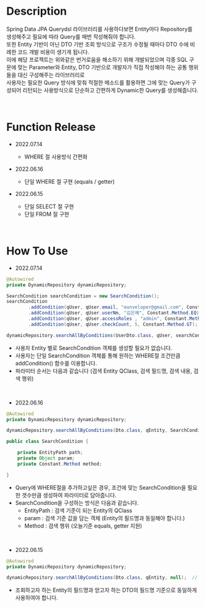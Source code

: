 # Description
Spring Data JPA Querydsl 라이브러리를 사용하다보면 Entity마다 Repository를 생성해주고 필요에 따라 Query를 매번 작성해줘야 합니다.  
또한 Entity 기반이 아닌 DTO 기반 조회 방식으로 구조가 수정될 때마다 DTO 수에 비례한 코드 개발 비용이 생기게 됩니다.  
이에 해당 프로젝트는 위와같은 번거로움을 해소하기 위해 개발되었으며 각종 SQL 구문에 맞는 Parameter와 Entity, DTO 기반으로 개발자가 직접 작성해야 하는 공통 행위들을 대신 구성해주는 라이브러리로  
사용자는 필요한 Query 방식에 맞춰 적절한 메소드를 활용하면 그에 맞는 Query가 구성되어 리턴되는 사용방식으로 단순하고 간편하게 Dynamic한 Query를 생성해줍니다.

<br/>

# Function Release
- 2022.07.14
  - WHERE 절 사용방식 간편화

- 2022.06.16

  - 단일 WHERE 절 구현 (equals / getter)

- 2022.06.15

  - 단일 SELECT 절 구현
  - 단일 FROM 절 구현


<br/>

# How To Use
- 2022.07.14
``` Java
@Autowired
private DynamicRepository dynamicRepository;

SearchCondition searchCondition = new SearchCondition();
searchCondition
        .addCondition(qUser, qUser.email, "eunveloper@gmail.com", Constant.Method.EQ)
        .addCondition(qUser, qUser.userNm, "김은혜", Constant.Method.EQ)
        .addCondition(qUser, qUser.accessRoles , "admin", Constant.Method.EQ)
        .addCondition(qUser, qUser.checkCount, 5, Constant.Method.GT);

dynamicRepository.searchAllByConditions(UserDto.class, qUser, searchCondition);
```
  - 사용자 Entity 별로 SearchCondition 객체를 생성할 필요가 없습니다.
  - 사용자는 단일 SearchCondition 객체를 통해 원하는 WHERE절 조건만큼 addCondition() 함수를 이용합니다.
  - 파라미터 순서는 다음과 같습니다 (검색 Entity QClass, 검색 필드명, 검색 내용, 검색 행위)

<br/>

- 2022.06.16
``` Java
@Autowired
private DynamicRepository dynamicRepository;

dynamicRepository.searchAllByConditions(Dto.class, qEntity, SearchCondition...);
```

``` Java
public class SearchCondition {

    private EntityPath path;
    private Object param;
    private Constant.Method method;

}
```
  - Query에 WHERE절을 추가하고싶은 경우, 조건에 맞는 SearchCondition을 필요한 갯수만큼 생성하여 파라미터로 담아줍니다.
  - SearchCondition을 구성하는 방식은 다음과 같습니다.
    - EntityPath : 검색 기준이 되는 Entity의 QClass
    - param : 검색 기준 값을 담는 객체 (Entity의 필드명과 동일해야 합니다.)
    - Method : 검색 행위 (오늘기준 equals, getter 지원)

<br/>

- 2022.06.15
``` Java
@Autowired
private DynamicRepository dynamicRepository;

dynamicRepository.searchAllByConditions(Dto.class, qEntity, null);  // 3rd parameter is not supported
```
  - 조회하고자 하는 Entity의 필드명과 얻고자 하는 DTO의 필드명 기준으로 동일하게 사용하여야 합니다.
